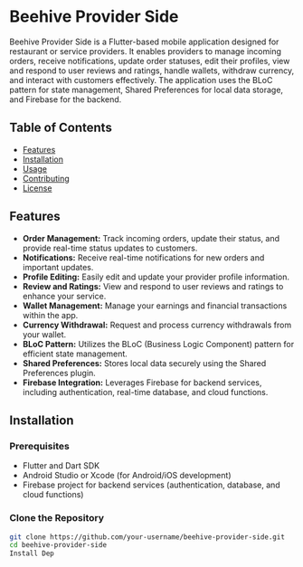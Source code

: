 # Beehive Provider Side

Beehive Provider Side is a Flutter-based mobile application designed for restaurant or service providers. It enables providers to manage incoming orders, receive notifications, update order statuses, edit their profiles, view and respond to user reviews and ratings, handle wallets, withdraw currency, and interact with customers effectively. The application uses the BLoC pattern for state management, Shared Preferences for local data storage, and Firebase for the backend.

## Table of Contents

- [Features](#features)
- [Installation](#installation)
- [Usage](#usage)
- [Contributing](#contributing)
- [License](#license)

## Features

- **Order Management:** Track incoming orders, update their status, and provide real-time status updates to customers.
- **Notifications:** Receive real-time notifications for new orders and important updates.
- **Profile Editing:** Easily edit and update your provider profile information.
- **Review and Ratings:** View and respond to user reviews and ratings to enhance your service.
- **Wallet Management:** Manage your earnings and financial transactions within the app.
- **Currency Withdrawal:** Request and process currency withdrawals from your wallet.
- **BLoC Pattern:** Utilizes the BLoC (Business Logic Component) pattern for efficient state management.
- **Shared Preferences:** Stores local data securely using the Shared Preferences plugin.
- **Firebase Integration:** Leverages Firebase for backend services, including authentication, real-time database, and cloud functions.

## Installation

### Prerequisites

- Flutter and Dart SDK
- Android Studio or Xcode (for Android/iOS development)
- Firebase project for backend services (authentication, database, and cloud functions)

### Clone the Repository

```bash
git clone https://github.com/your-username/beehive-provider-side.git
cd beehive-provider-side
Install Dep
